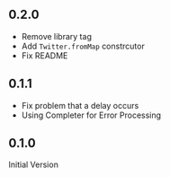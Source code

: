 ## 0.2.0

* Remove library tag
* Add `Twitter.fromMap` constrcutor
* Fix README

## 0.1.1

* Fix problem that a delay occurs 
* Using Completer for Error Processing

## 0.1.0

Initial Version
